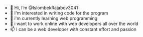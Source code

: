 - 👋 Hi, I’m @IslombekRajabov3041
- 👀 I'm interested in writing code for the program
- 🌱 i'm currently learning web programming
- 💞️ i want to work online with web developers all over the world
- 📫 I can be a web developer with constant effort and passion

<!---
IslombekRajabov3041/IslombekRajabov3041 is a ✨ special ✨ repository because its `README.md` (this file) appears on your GitHub profile.
You can click the Preview link to take a look at your changes.
--->
